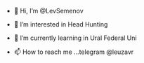 
- 👋 Hi, I’m @LevSemenov
- 👀 I’m interested in  Head Hunting
- 🌱 I’m currently learning in Ural Federal Uni

- 📫 How to reach me ...telegram @leuzavr

<!---
LevSemenov/LevSemenov is a ✨ special ✨ repository because its `README.md` (this file) appears on your GitHub profile.
You can click the Preview link to take a look at your changes.
--->
